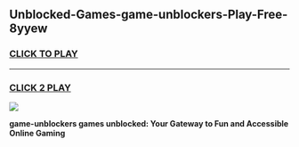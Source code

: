 
## Unblocked-Games-game-unblockers-Play-Free-8yyew
<h3>
<a href="https://premium76.site?title=game-unblockers&ref=20A">CLICK TO PLAY</a></h3>
<hr>

<h3>
<a href="https://premium76.site?title=game-unblockers&ref=20A">CLICK 2 PLAY</a>
  
</h3>

<a href="https://premium76.site?title=game-unblockers&ref=20A"><img src="https://clearcache.store/games.png"></a>


**game-unblockers games unblocked: Your Gateway to Fun and Accessible Online Gaming**
